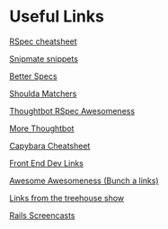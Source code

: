 Useful Links
============
[RSpec cheatsheet](https://learn.thoughtbot.com/test-driven-rails-resources/rspec.pdf)

[Snipmate snippets](https://github.com/honza/vim-snippets/blob/master/snippets)

[Better Specs](http://betterspecs.org/)

[Shoulda Matchers](https://github.com/thoughtbot/shoulda-matchers)

[Thoughtbot RSpec Awesomeness](http://robots.thoughtbot.com/rspec-integration-tests-with-capybara)

[More Thoughtbot](http://robots.thoughtbot.com/how-we-test-rails-applications)

[Capybara Cheatsheet](https://gist.github.com/zhengjia/428105)

[Front End Dev Links](https://github.com/dypsilon/frontend-dev-bookmarks)

[Awesome Awesomeness (Bunch a links)](https://github.com/bayandin/awesome-awesomeness)

[Links from the treehouse show](https://github.com/amyalichkin/TreehouseShow)

[Rails Screencasts](https://gorails.com/?utm_source=rubyweekly&utm_medium=email)
